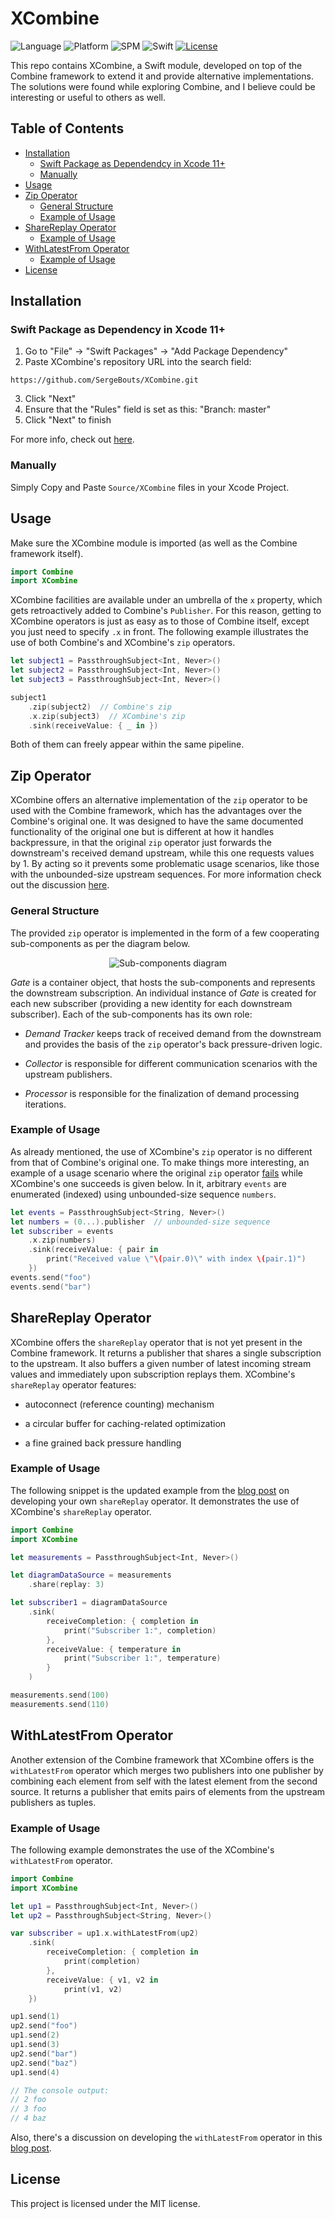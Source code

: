 # XCombine

![Language](https://img.shields.io/badge/Swift-5.0-orange.svg)
![Platform](https://img.shields.io/badge/platform-macOS%20%7C%20iOS%20%7C%20watchOS%20%7C%20tvOS-orange.svg)
![SPM](https://img.shields.io/badge/Swift%20Package%20Manager-compatible-orange)
![Swift](https://github.com/SergeBouts/XCombine/workflows/Swift/badge.svg)
[<img src="https://img.shields.io/badge/licence-MIT-orange"  alt="License" />](https://github.com/SergeBouts/XCombine/blob/master/LICENSE)

This repo contains XCombine, a Swift module, developed on top of the Combine framework to extend it and provide alternative implementations. The solutions were found while exploring Combine, and I believe could be interesting or useful to others as well.

## Table of Contents

- [Installation](#installation)
  - [Swift Package as Dependendcy in Xcode 11+](#swift-package-as-dependency-in-xcode-11)
  - [Manually](#manually)
- [Usage](#usage)
- [Zip Operator](#zip-operator)
  - [General Structure](#general-structure)
  - [Example of Usage](#example-of-usage)
- [ShareReplay Operator](#sharereplay-operator)
  - [Example of Usage](#example-of-usage-sharereplay)
- [WithLatestFrom Operator](#withlatestfrom-operator)
  - [Example of Usage](#example-of-usage-withlatestfrom)
- [License](#license)

## Installation

### Swift Package as Dependency in Xcode 11+

1. Go to "File" -> "Swift Packages" -> "Add Package Dependency"
2. Paste XCombine's repository URL into the search field:

`https://github.com/SergeBouts/XCombine.git`

3. Click "Next"
4. Ensure that the "Rules" field is set as this: "Branch: master"
5. Click "Next" to finish

For more info, check out [here](https://developer.apple.com/documentation/xcode/adding_package_dependencies_to_your_app).

### Manually

Simply Copy and Paste `Source/XCombine` files in your Xcode Project.

## Usage

Make sure the XCombine module is imported (as well as the Combine framework itself).

```swift
import Combine
import XCombine
```

XCombine facilities are available under an umbrella of the `x` property, which gets retroactively added to Combine's `Publisher`. For this reason, getting to XCombine operators is just as easy as to those of Combine itself, except you just need to specify `.x` in front. The following example illustrates the use of both Combine's and XCombine's `zip` operators.

```swift
let subject1 = PassthroughSubject<Int, Never>()
let subject2 = PassthroughSubject<Int, Never>()
let subject3 = PassthroughSubject<Int, Never>()

subject1
    .zip(subject2)  // Combine's zip
    .x.zip(subject3)  // XCombine's zip
    .sink(receiveValue: { _ in })
```

Both of them can freely appear within the same pipeline.

## Zip Operator

XCombine offers an alternative implementation of the `zip` operator to be used with the Combine framework, which has the advantages over the Combine's original one. It was designed to have the same documented functionality of the original one but is different at how it handles backpressure, in that the original `zip` operator just forwards the downstream's received demand upstream, while this one requests values by 1. By acting so it prevents some problematic usage scenarios, like those with the unbounded-size upstream sequences. For more information check out the discussion [here][combine-insight-into-zip-operator].

### General Structure

The provided `zip` operator is implemented in the form of a few cooperating sub-components as per the diagram below.

<p align="center">
<img src="images/zip-subcomponents.png" alt="Sub-components diagram" />
</p>

*Gate* is a container object, that hosts the sub-components and represents the downstream subscription. An individual instance of *Gate* is created for each new subscriber (providing a new identity for each downstream subscriber). Each of the sub-components has its own role:

* *Demand Tracker* keeps track of received demand from the downstream and provides the basis of the `zip` operator's back pressure-driven logic. 

* *Collector* is responsible for different communication scenarios with the upstream publishers.

* *Processor* is responsible for the finalization of demand processing iterations.

### Example of Usage

As already mentioned, the use of XCombine's `zip` operator is no different from that of Combine's original one. To make things more interesting, an example of a usage scenario where the original `zip` operator [fails][combine-insight-into-zip-operator] while XCombine's one succeeds is given below. In it, arbitrary `events` are enumerated (indexed) using unbounded-size sequence `numbers`.

```swift
let events = PassthroughSubject<String, Never>()
let numbers = (0...).publisher  // unbounded-size sequence
let subscriber = events
    .x.zip(numbers)
    .sink(receiveValue: { pair in
        print("Received value \"\(pair.0)\" with index \(pair.1)")
    })
events.send("foo")
events.send("bar")
```

## ShareReplay Operator

XCombine offers the `shareReplay` operator that is not yet present in the Combine framework. It returns a publisher that shares a single subscription to the upstream. It also buffers a given number of latest incoming stream values and immediately upon subscription replays them. XCombine's `shareReplay`  operator features:

* autoconnect (reference counting) mechanism

* a circular buffer for caching-related optimization

* a fine grained back pressure handling

### <a name="example-of-usage-sharereplay"></a>Example of Usage

The following snippet is the updated example from the [blog post][combine-sharereplay-operator] on developing your own `shareReplay` operator. It demonstrates the use of XCombine's `shareReplay` operator.

```swift
import Combine
import XCombine

let measurements = PassthroughSubject<Int, Never>()

let diagramDataSource = measurements
    .share(replay: 3)

let subscriber1 = diagramDataSource
    .sink(
        receiveCompletion: { completion in
            print("Subscriber 1:", completion)
        },
        receiveValue: { temperature in
            print("Subscriber 1:", temperature)
        }
    )

measurements.send(100)
measurements.send(110)
```

## WithLatestFrom Operator

Another extension of the Combine framework that XCombine offers is the `withLatestFrom` operator which merges two publishers into one publisher by combining each element from self with the latest element from the second source. It returns a publisher that emits pairs of elements from the upstream publishers as tuples.

### <a name="example-of-usage-withlatestfrom"></a>Example of Usage

The following example demonstrates the use of the XCombine's `withLatestFrom` operator.

```swift
import Combine
import XCombine

let up1 = PassthroughSubject<Int, Never>()
let up2 = PassthroughSubject<String, Never>()

var subscriber = up1.x.withLatestFrom(up2)
    .sink(
        receiveCompletion: { completion in
            print(completion)
        },
        receiveValue: { v1, v2 in
            print(v1, v2)
    })

up1.send(1)
up2.send("foo")
up1.send(2)
up1.send(3)
up2.send("bar")
up2.send("baz")
up1.send(4)

// The console output:
// 2 foo
// 3 foo
// 4 baz
```

Also, there's a discussion on developing the `withLatestFrom` operator in this [blog post][combine-withlatestfrom-operator].

## License

This project is licensed under the MIT license.

[combine-insight-into-zip-operator]: https://sergebouts.github.io/combine-insight-into-zip-operator/
[combine-sharereplay-operator]: https://sergebouts.github.io/combine-sharereplay-operator/
[combine-withlatestfrom-operator]: https://sergebouts.github.io/combine-withlatestfrom-operator/

